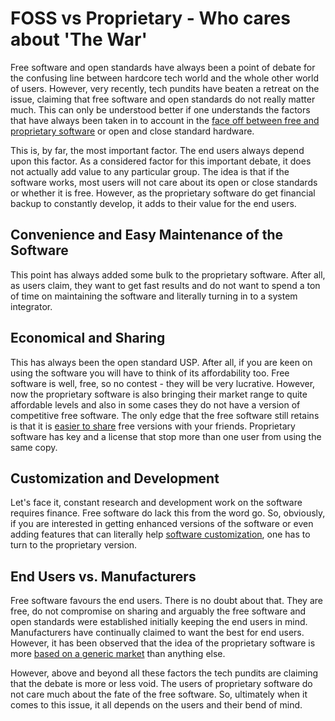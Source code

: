 # FOSS vs Proprietary - Who cares about 'The War'

Free software and open standards have always been a point of debate for the confusing line between hardcore tech world and the whole other world of users. However, very recently, tech pundits have beaten a retreat on the issue, claiming that free software and open standards do not really matter much. This can only be understood better if one understands the factors that have always been taken in to account in the <a href="/2010/open-source-vs-proprietary-software-%E2%80%93-the-never-ending-battle/">face off between free and proprietary software</a> or open and close standard hardware.

This is, by far, the most important factor. The end users always depend upon this factor. As a considered factor for this important debate, it does not actually add value to any particular group. The idea is that if the software works, most users will not care about its open or close standards or whether it is free. However, as the proprietary software do get financial backup to constantly develop, it adds to their value for the end users.

## Convenience and Easy Maintenance of the Software

This point has always added some bulk to the proprietary software. After all, as users claim, they want to get fast results and do not want to spend a ton of time on maintaining the software and literally turning in to a system integrator.

## Economical and Sharing

This has always been the open standard USP. After all, if you are keen on using the software you will have to think of its affordability too. Free software is well, free, so no contest - they will be very lucrative. However, now the proprietary software is also bringing their market range to quite affordable levels and also in some cases they do not have a version of competitive free software. The only edge that the free software still retains is that it is <a href="http://www.redpill-linpro.com/About-Open-Source/Rights-with-Open-Source-software">easier to share</a> free versions with your friends. Proprietary software has key and a license that stop more than one user from using the same copy.

## Customization and Development

Let's face it, constant research and development work on the software requires finance. Free software do lack this from the word go. So, obviously, if you are interested in getting enhanced versions of the software or even adding features that can literally help <a href="http://www.asiaosc.org/personalize-vs-customize-the-real-strength-of-open-source-software.html">software customization</a>, one has to turn to the proprietary version.

## End Users vs. Manufacturers

Free software favours the end users. There is no doubt about that. They are free, do not compromise on sharing and arguably the free software and open standards were established initially keeping the end users in mind. Manufacturers have continually claimed to want the best for end users. However, it has been observed that the idea of the proprietary software is more <a href="http://ubiquity.acm.org/article.cfm?id=985601">based on a generic market</a> than anything else.

However, above and beyond all these factors the tech pundits are claiming that the debate is more or less void. The users of proprietary software do not care much about the fate of the free software. So, ultimately when it comes to this issue, it all depends on the users and their bend of mind.
